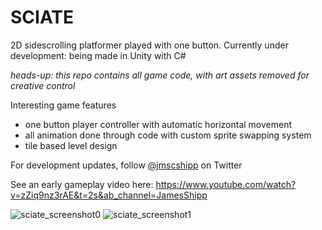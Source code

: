 # SCIATE

2D sidescrolling platformer played with one button. Currently under development: being made in Unity with C#

*heads-up: this repo contains all game code, with art assets removed for creative control*

Interesting game features
- one button player controller with automatic horizontal movement
- all animation done through code with custom sprite swapping system
- tile based level design

For development updates, follow [@jmscshipp](https://twitter.com/jmscshipp) on Twitter

See an early gameplay video here: https://www.youtube.com/watch?v=zZiq9nz3rAE&t=2s&ab_channel=JamesShipp


![sciate_screenshot0](https://user-images.githubusercontent.com/8291642/161451875-40c4b5d6-b8ad-40a4-90dc-008cb24038a1.png)
![sciate_screenshot1](https://user-images.githubusercontent.com/8291642/161451878-3e59398b-b526-4e63-adb2-b89e93f5c854.png)
